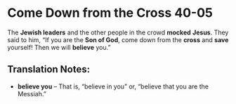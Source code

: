Come Down from the Cross 40-05
================================


The **Jewish leaders** and the other people in the crowd **mocked**
**Jesus**. They said to him, “If you are the **Son of God**, come down
from the **cross** and **save** yourself! Then we will **believe** you.”

Translation Notes:
------------------

-   **believe you** – That is, “believe in you” or, “believe
that you
    are the Messiah.”

